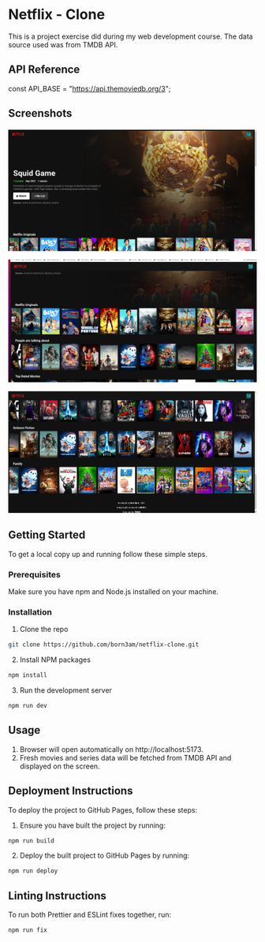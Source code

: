 # Netflix - Clone

This is a project exercise did during my web development course. The data source used was from TMDB API.

## API Reference

const API_BASE = "https://api.themoviedb.org/3";

## Screenshots

![App Screenshot](netflix-1.png)

![App Screenshot](netflix-2.png)

![App Screenshot](netflix-3.png)

## Getting Started

To get a local copy up and running follow these simple steps.

### Prerequisites

Make sure you have npm and Node.js installed on your machine.

### Installation

1. Clone the repo

```sh
git clone https://github.com/born3am/netflix-clone.git
```

2. Install NPM packages

```sh
npm install
```

3. Run the development server

```sh
npm run dev
```

## Usage

1. Browser will open automatically on http://localhost:5173.
2. Fresh movies and series data will be fetched from TMDB API and displayed on the screen.

## Deployment Instructions

To deploy the project to GitHub Pages, follow these steps:

1.  Ensure you have built the project by running:

```sh
npm run build
```

2.  Deploy the built project to GitHub Pages by running:

```sh
npm run deploy
```

## Linting Instructions

To run both Prettier and ESLint fixes together, run:

```sh
npm run fix
```
